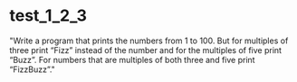 # test_1_2_3

"Write a program that prints the numbers from 1 to 100. But for multiples of three print “Fizz” instead of the number and for the multiples of five print “Buzz”. For numbers that are multiples of both three and five print “FizzBuzz”."

